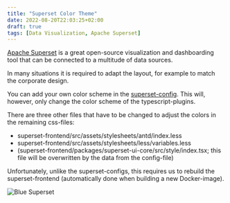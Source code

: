 ```yaml
---
title: "Superset Color Theme"
date: 2022-08-20T22:03:25+02:00
draft: true
tags: [Data Visualization, Apache Superset]
---
```


[Apache Superset](https://superset.apache.org) is a great open-source visualization and dashboarding tool that can be connected to a multitude of data sources.

In many situations it is required to adapt the layout, for example to match the corporate design.

You can add your own color scheme in the [superset-config](https://github.com/apache/superset/blob/a27f246effbc422d80fb2d6f7c5a7919749fd9e1/superset/config.py#L534). This will, however, only change the color scheme of the typescript-plugins.

There are three other files that have to be changed to adjust the colors in the remaining css-files:
* superset-frontend/src/assets/stylesheets/antd/index.less
* superset-frontend/src/assets/stylesheets/less/variables.less
* (superset-frontend/packages/superset-ui-core/src/style/index.tsx; this file will be overwritten by the data from the config-file)

Unfortunately, unlike the superset-configs, this requires us to rebuild the superset-frontend (automatically done when building a new Docker-image).

![Blue Superset](/blog/superset-color-theme/blue-superset.png)
